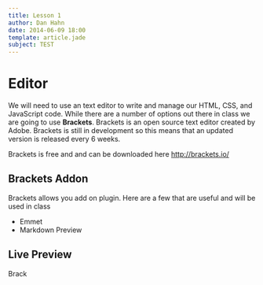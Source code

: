 ```yaml
---
title: Lesson 1
author: Dan Hahn
date: 2014-06-09 18:00
template: article.jade
subject: TEST
---
```


# Editor

We will need to use an text editor to write and manage our HTML, CSS, and JavaScript code.  While there are a number of options out there in class we are going to use **Brackets**.  Brackets is an open source text editor created by Adobe.  Brackets is still in development so this means that an updated version is released every 6 weeks.

Brackets is free and and can be downloaded here http://brackets.io/

## Brackets Addon

Brackets allows you add on plugin.  Here are a few that are useful and will be used in class

* Emmet
* Markdown Preview

## Live Preview

Brack